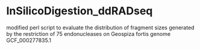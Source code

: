 # InSilicoDigestion_ddRADseq
modified perl script to evaluate the distribution of fragment sizes generated by the restriction of 75 endonucleases on Geospiza fortis genome GCF_000277835.1 
